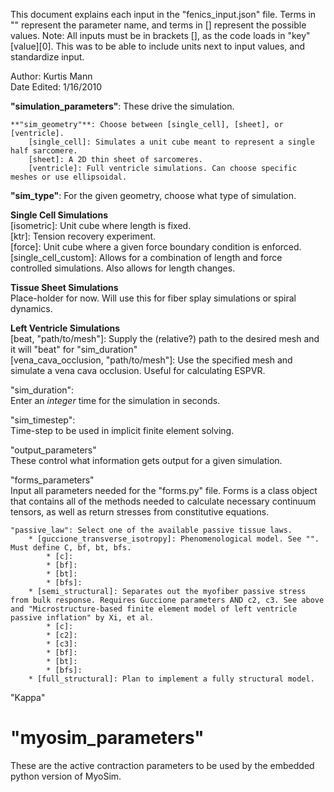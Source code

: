 This document explains each input in the "fenics_input.json" file. Terms in "" represent the parameter name, and terms in [] represent the possible values.
Note: All inputs must be in brackets [], as the code loads in "key"[value][0]. This was to be able to include units next to input values, and standardize input.

Author: Kurtis Mann  
Date Edited: 1/16/2010  


**"simulation_parameters"**: These drive the simulation.  

    **"sim_geometry"**: Choose between [single_cell], [sheet], or [ventricle].  
        [single_cell]: Simulates a unit cube meant to represent a single half sarcomere.  
        [sheet]: A 2D thin sheet of sarcomeres.  
        [ventricle]: Full ventricle simulations. Can choose specific meshes or use ellipsoidal.  

**"sim_type"**: For the given geometry, choose what type of simulation.  
  
__**Single Cell Simulations**__  
[isometric]: Unit cube where length is fixed.  
[ktr]: Tension recovery experiment.  
[force]: Unit cube where a given force boundary condition is enforced.  
[single_cell_custom]: Allows for a combination of length and force controlled simulations. Also allows for length changes.  

__**Tissue Sheet Simulations**__  
Place-holder for now. Will use this for fiber splay simulations or spiral dynamics.  
  
__**Left Ventricle Simulations**__  
[beat, "path/to/mesh"]: Supply the (relative?) path to the desired mesh and it will "beat" for "sim_duration"  
[vena_cava_occlusion, "path/to/mesh"]: Use the specified mesh and simulate a vena cava occlusion. Useful for calculating ESPVR.  
  
"sim_duration":    
Enter an *integer* time for the simulation in seconds.  
  
"sim_timestep":  
Time-step to be used in implicit finite element solving.  

"output_parameters"  
These control what information gets output for a given simulation.  

"forms_parameters"  
Input all parameters needed for the "forms.py" file. Forms is a class object that contains all of the methods needed to calculate necessary continuum tensors, as well as return stresses from constitutive equations.  

    "passive_law": Select one of the available passive tissue laws.  
        * [guccione_transverse_isotropy]: Phenomenological model. See "". Must define C, bf, bt, bfs.  
            * [c]:  
            * [bf]:  
            * [bt]:  
            * [bfs]:  
        * [semi_structural]: Separates out the myofiber passive stress from bulk response. Requires Guccione parameters AND c2, c3. See above and "Microstructure-based finite element model of left ventricle passive inflation" by Xi, et al.  
            * [c]:  
            * [c2]:  
            * [c3]:  
            * [bf]:  
            * [bt]:  
            * [bfs]:  
        * [full_structural]: Plan to implement a fully structural model.  

  "Kappa"

<h1>"myosim_parameters"</h1>  
These are the active contraction parameters to be used by the embedded python version of MyoSim.  
